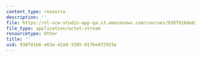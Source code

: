```yaml
---
content_type: resource
description: ''
file: https://ol-ocw-studio-app-qa.s3.amazonaws.com/courses/930f81b6e63e42a933850176e972925e_TNG_data.xls
file_type: application/octet-stream
resourcetype: Other
title: ''
uid: 930f81b6-e63e-42a9-3385-0176e972925e
---
```


